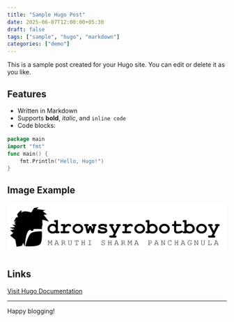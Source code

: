 ```yaml
---
title: "Sample Hugo Post"
date: 2025-06-07T12:00:00+05:30
draft: false
tags: ["sample", "hugo", "markdown"]
categories: ["demo"]
---
```


This is a sample post created for your Hugo site. You can edit or delete it as you like.

## Features

- Written in Markdown
- Supports **bold**, *italic*, and `inline code`
- Code blocks:

```go
package main
import "fmt"
func main() {
    fmt.Println("Hello, Hugo!")
}
```

## Image Example

![](attachments/logo.png)

## Links

[Visit Hugo Documentation](https://gohugo.io/documentation/)

---

Happy blogging!
